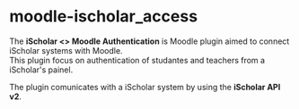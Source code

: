 # moodle-ischolar_access

The <strong>iScholar &lt;&gt; Moodle Authentication</strong> is Moodle plugin aimed to connect iScholar systems with Moodle.
<br/>This plugin focus on authentication of studantes and teachers from a iScholar's painel.

The plugin comunicates with a iScholar system by using the <strong>iScholar API v2</strong>.

